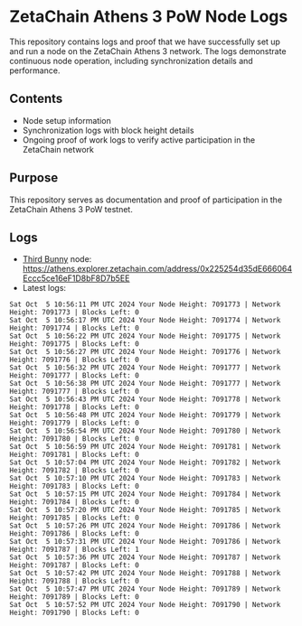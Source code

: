 # ZetaChain Athens 3 PoW Node Logs
This repository contains logs and proof that we have successfully set up and run a node on the ZetaChain Athens 3 network. The logs demonstrate continuous node operation, including synchronization details and performance.

## Contents
- Node setup information
- Synchronization logs with block height details
- Ongoing proof of work logs to verify active participation in the ZetaChain network

## Purpose
This repository serves as documentation and proof of participation in the ZetaChain Athens 3 PoW testnet.

## Logs

- [Third Bunny](https://thirdbunny.xyz/) node: https://athens.explorer.zetachain.com/address/0x225254d35dE666064Eccc5ce16eF1D8bF8D7b5EE
- Latest logs:
```
Sat Oct  5 10:56:11 PM UTC 2024 Your Node Height: 7091773 | Network Height: 7091773 | Blocks Left: 0
Sat Oct  5 10:56:17 PM UTC 2024 Your Node Height: 7091774 | Network Height: 7091774 | Blocks Left: 0
Sat Oct  5 10:56:22 PM UTC 2024 Your Node Height: 7091775 | Network Height: 7091775 | Blocks Left: 0
Sat Oct  5 10:56:27 PM UTC 2024 Your Node Height: 7091776 | Network Height: 7091776 | Blocks Left: 0
Sat Oct  5 10:56:32 PM UTC 2024 Your Node Height: 7091777 | Network Height: 7091777 | Blocks Left: 0
Sat Oct  5 10:56:38 PM UTC 2024 Your Node Height: 7091777 | Network Height: 7091777 | Blocks Left: 0
Sat Oct  5 10:56:43 PM UTC 2024 Your Node Height: 7091778 | Network Height: 7091778 | Blocks Left: 0
Sat Oct  5 10:56:48 PM UTC 2024 Your Node Height: 7091779 | Network Height: 7091779 | Blocks Left: 0
Sat Oct  5 10:56:54 PM UTC 2024 Your Node Height: 7091780 | Network Height: 7091780 | Blocks Left: 0
Sat Oct  5 10:56:59 PM UTC 2024 Your Node Height: 7091781 | Network Height: 7091781 | Blocks Left: 0
Sat Oct  5 10:57:04 PM UTC 2024 Your Node Height: 7091782 | Network Height: 7091782 | Blocks Left: 0
Sat Oct  5 10:57:10 PM UTC 2024 Your Node Height: 7091783 | Network Height: 7091783 | Blocks Left: 0
Sat Oct  5 10:57:15 PM UTC 2024 Your Node Height: 7091784 | Network Height: 7091784 | Blocks Left: 0
Sat Oct  5 10:57:20 PM UTC 2024 Your Node Height: 7091785 | Network Height: 7091785 | Blocks Left: 0
Sat Oct  5 10:57:26 PM UTC 2024 Your Node Height: 7091786 | Network Height: 7091786 | Blocks Left: 0
Sat Oct  5 10:57:31 PM UTC 2024 Your Node Height: 7091786 | Network Height: 7091787 | Blocks Left: 1
Sat Oct  5 10:57:36 PM UTC 2024 Your Node Height: 7091787 | Network Height: 7091787 | Blocks Left: 0
Sat Oct  5 10:57:42 PM UTC 2024 Your Node Height: 7091788 | Network Height: 7091788 | Blocks Left: 0
Sat Oct  5 10:57:47 PM UTC 2024 Your Node Height: 7091789 | Network Height: 7091789 | Blocks Left: 0
Sat Oct  5 10:57:52 PM UTC 2024 Your Node Height: 7091790 | Network Height: 7091790 | Blocks Left: 0
```
